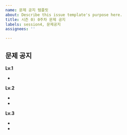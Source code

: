 ```yaml
---
name: 문제 공지 템플릿
about: Describe this issue template's purpose here.
title: 시즌 0) 0주차 문제 공지
labels: session4, 문제공지
assignees: ''

---
```


## 문제 공지

__Lv.1__
- []()

__Lv.2__
- []()
- []()

__Lv.3__
- []()
- []()
